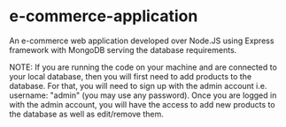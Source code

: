 # e-commerce-application
An e-commerce web application developed over Node.JS using Express framework with MongoDB serving the database requirements.

NOTE: If you are running the code on your machine and are connected to your local database, then you will first need to add products to the database. For that, you will need to sign up with the admin account i.e. username: "admin" (you may use any password).
Once you are logged in with the admin account, you will have the access to add new products to the database as well as edit/remove them.
